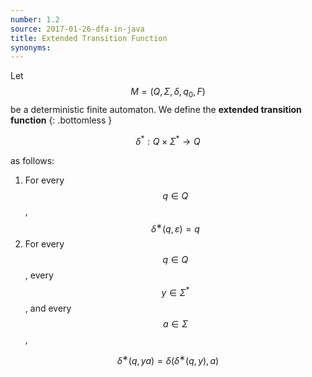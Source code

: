 ```yaml
---
number: 1.2
source: 2017-01-26-dfa-in-java
title: Extended Transition Function
synonyms:
---
```


Let $$M = (Q, Σ, δ, q_0, F)$$ be a deterministic finite automaton. We define the **extended
transition function**
{: .bottomless }

$$ δ^* : Q × Σ^* → Q $$
                    
as follows:

1. For every $$q ∈ Q$$, $$δ^∗(q, ε) = q$$
2. For every $$q ∈ Q$$, every $$y ∈ Σ^*$$, and every $$a ∈ Σ$$, 

$$δ^∗(q, ya ) = δ(δ^∗(q, y), a )$$